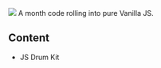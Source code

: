 ![](https://javascript30.com/images/JS3-social-share.png)
A month code rolling into pure Vanilla JS.

## Content

* JS Drum Kit
